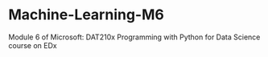 # Machine-Learning-M6
Module 6 of Microsoft: DAT210x Programming with Python for Data Science course on EDx
